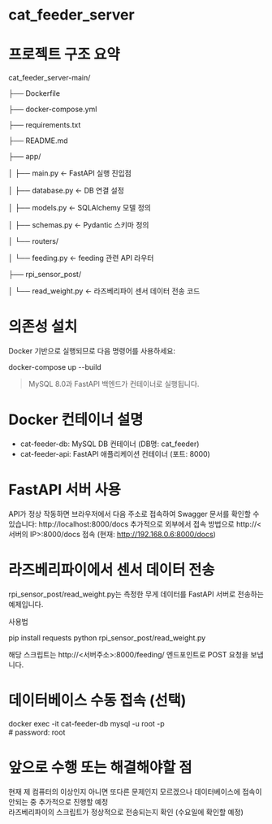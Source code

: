 # cat_feeder_server
# 프로젝트 구조 요약

cat_feeder_server-main/

├── Dockerfile

├── docker-compose.yml

├── requirements.txt

├── README.md

├── app/

│   ├── main.py              ← FastAPI 실행 진입점

│   ├── database.py          ← DB 연결 설정

│   ├── models.py            ← SQLAlchemy 모델 정의

│   ├── schemas.py           ← Pydantic 스키마 정의

│   └── routers/

│       └── feeding.py       ← feeding 관련 API 라우터

├── rpi_sensor_post/

│   └── read_weight.py       ← 라즈베리파이 센서 데이터 전송 코드

# 의존성 설치

Docker 기반으로 실행되므로 다음 명령어를 사용하세요:

docker-compose up --build

> MySQL 8.0과 FastAPI 백엔드가 컨테이너로 실행됩니다.

# Docker 컨테이너 설명

- cat-feeder-db: MySQL DB 컨테이너 (DB명: cat_feeder)
- cat-feeder-api: FastAPI 애플리케이션 컨테이너 (포트: 8000)

# FastAPI 서버 사용

API가 정상 작동하면 브라우저에서 다음 주소로 접속하여 Swagger 문서를 확인할 수 있습니다:
http://localhost:8000/docs
추가적으로 외부에서 접속 방법으로
http://<서버의 IP>:8000/docs 접속 (현재: http://192.168.0.6:8000/docs)

# 라즈베리파이에서 센서 데이터 전송

rpi_sensor_post/read_weight.py는 측정한 무게 데이터를 FastAPI 서버로 전송하는 예제입니다.

사용법

pip install requests
python rpi_sensor_post/read_weight.py

해당 스크립트는 http://<서버주소>:8000/feeding/ 엔드포인트로 POST 요청을 보냅니다.

# 데이터베이스 수동 접속 (선택)

docker exec -it cat-feeder-db mysql -u root -p <br> # password: root

# 앞으로 수행 또는 해결해야할 점

현재 제 컴퓨터의 이상인지 아니면 또다른 문제인지 모르겠으나 데이터베이스에 접속이 안되는 중 추가적으로 진행할 예정 <br>
라즈베리파이의 스크립트가 정상적으로 전송되는지 확인 (수요일에 확인할 예정)
